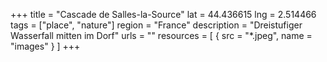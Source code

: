 +++
title = "Cascade de Salles-la-Source"
lat = 44.436615
lng = 2.514466
tags = ["place", "nature"]
region = "France"
description = "Dreistufiger Wasserfall mitten im Dorf"
urls = ""
resources = [
    { src = "*.jpeg", name = "images" }
]
+++